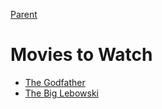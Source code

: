 [Parent](../README.md)

# Movies to Watch

- [The Godfather](https://www.imdb.com/title/tt0068646/?ref_=fn_al_tt_1)
- [The Big Lebowski](https://www.imdb.com/title/tt0118715/?ref_=fn_al_tt_1)
